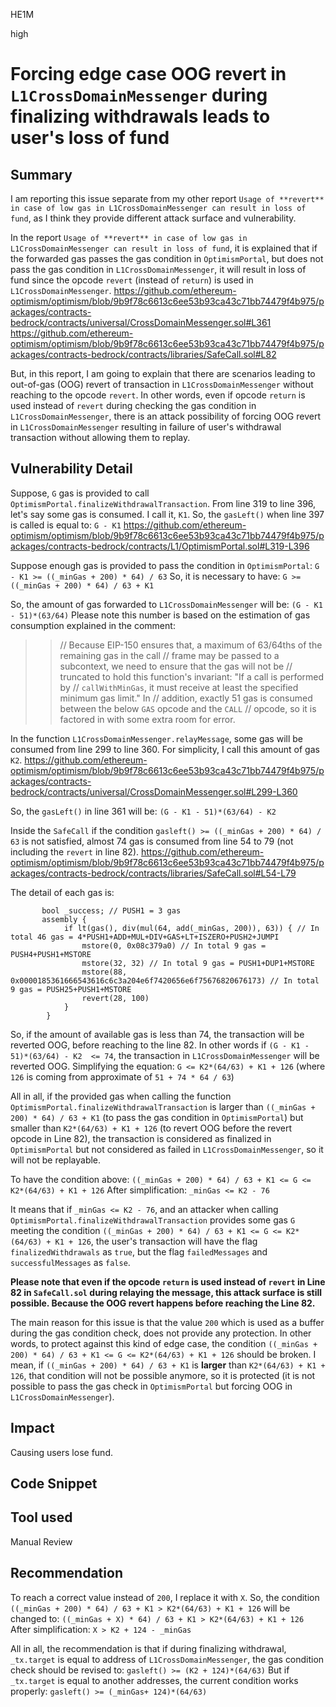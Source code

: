 HE1M

high

# Forcing edge case OOG revert in `L1CrossDomainMessenger` during finalizing withdrawals leads to user's loss of fund

## Summary

I am reporting this issue separate from my other report `Usage of **revert** in case of low gas in L1CrossDomainMessenger can result in loss of fund`, as I think they provide different attack surface and vulnerability.

In the report `Usage of **revert** in case of low gas in L1CrossDomainMessenger can result in loss of fund`, it is explained that if the forwarded gas passes the gas condition in `OptimismPortal`, but does not pass the gas condition in `L1CrossDomainMessenger`, it will result in loss of fund since the opcode `revert` (instead of `return`) is used in `L1CrossDomainMessenger`. 
https://github.com/ethereum-optimism/optimism/blob/9b9f78c6613c6ee53b93ca43c71bb74479f4b975/packages/contracts-bedrock/contracts/universal/CrossDomainMessenger.sol#L361
https://github.com/ethereum-optimism/optimism/blob/9b9f78c6613c6ee53b93ca43c71bb74479f4b975/packages/contracts-bedrock/contracts/libraries/SafeCall.sol#L82

But, in this report, I am going to explain that there are scenarios leading to out-of-gas (OOG) revert of transaction in `L1CrossDomainMessenger` without reaching to the opcode `revert`. In other words, even if opcode `return` is used instead of `revert` during checking the gas condition in `L1CrossDomainMessenger`, there is an attack possibility of forcing OOG revert in `L1CrossDomainMessenger` resulting in failure of user's withdrawal transaction without allowing them to replay. 

## Vulnerability Detail

Suppose, `G` gas is provided to call `OptimismPortal.finalizeWithdrawalTransaction`.  From line 319 to line 396, let's say some gas is consumed. I call it, `K1`. So, the `gasLeft()` when line 397 is called is equal to: `G - K1`
https://github.com/ethereum-optimism/optimism/blob/9b9f78c6613c6ee53b93ca43c71bb74479f4b975/packages/contracts-bedrock/contracts/L1/OptimismPortal.sol#L319-L396

Suppose enough gas is provided to pass the condition in `OptimismPortal`: `G - K1 >= ((_minGas + 200) * 64) / 63`
So, it is necessary to have: `G >= ((_minGas + 200) * 64) / 63 + K1`

So, the amount of gas forwarded to `L1CrossDomainMessenger` will be: `(G - K1 - 51)*(63/64)`
Please note this number is based on the estimation of gas consumption explained in the comment:
>> // Because EIP-150 ensures that, a maximum of 63/64ths of the remaining gas in the call
            // frame may be passed to a subcontext, we need to ensure that the gas will not be
            // truncated to hold this function's invariant: "If a call is performed by
            // `callWithMinGas`, it must receive at least the specified minimum gas limit." In
            // addition, exactly 51 gas is consumed between the below `GAS` opcode and the `CALL`
            // opcode, so it is factored in with some extra room for error.

In the function `L1CrossDomainMessenger.relayMessage`, some gas will be consumed from line 299 to line 360. For simplicity, I call this amount of gas `K2`.
https://github.com/ethereum-optimism/optimism/blob/9b9f78c6613c6ee53b93ca43c71bb74479f4b975/packages/contracts-bedrock/contracts/universal/CrossDomainMessenger.sol#L299-L360

So, the `gasLeft()` in line 361 will be: `(G - K1 - 51)*(63/64) - K2`

Inside the `SafeCall` if the condition `gasleft() >= ((_minGas + 200) * 64) / 63` is not satisfied, almost 74 gas is consumed from line 54 to 79 (not including the `revert` in line 82).
https://github.com/ethereum-optimism/optimism/blob/9b9f78c6613c6ee53b93ca43c71bb74479f4b975/packages/contracts-bedrock/contracts/libraries/SafeCall.sol#L54-L79

The detail of each gas is:

```solidity
       bool _success; // PUSH1 = 3 gas
       assembly {
            if lt(gas(), div(mul(64, add(_minGas, 200)), 63)) { // In total 46 gas = 4*PUSH1+ADD+MUL+DIV+GAS+LT+ISZERO+PUSH2+JUMPI
                mstore(0, 0x08c379a0) // In total 9 gas = PUSH4+PUSH1+MSTORE
                mstore(32, 32) // In total 9 gas = PUSH1+DUP1+MSTORE
                mstore(88, 0x0000185361666543616c6c3a204e6f7420656e6f75676820676173) // In total 9 gas = PUSH25+PUSH1+MSTORE
                revert(28, 100)
            }
        }
```

So, if the amount of available gas is less than 74, the transaction will be reverted OOG, before reaching to the line 82. In other words if `(G - K1 - 51)*(63/64) - K2  <= 74`, the transaction in `L1CrossDomainMessenger` will be reverted OOG. Simplifying the equation: `G <= K2*(64/63) + K1 + 126` (where `126` is coming from approximate of `51 + 74 * 64 / 63`)

All in all, if the provided gas when calling the function `OptimismPortal.finalizeWithdrawalTransaction` is larger than `((_minGas + 200) * 64) / 63 + K1` (to pass the gas condition in `OptimismPortal`) but smaller than `K2*(64/63) + K1 + 126` (to revert OOG before the revert opcode in Line 82), the transaction is considered as finalized in `OptimismPortal` but not considered as failed in `L1CrossDomainMessenger`, so it will not be replayable.

To have the condition above: `((_minGas + 200) * 64) / 63 + K1 <= G <= K2*(64/63) + K1 + 126`
After simplification: `_minGas <= K2 - 76`

It means that if `_minGas <= K2 - 76`, and an attacker when calling `OptimismPortal.finalizeWithdrawalTransaction` provides some gas `G` meeting the condition  `((_minGas + 200) * 64) / 63 + K1 <= G <= K2*(64/63) + K1 + 126`, the user's transaction will have the flag `finalizedWithdrawals` as `true`, but the flag `failedMessages` and `successfulMessages` as `false`.

**Please note that even if the opcode `return` is used instead of `revert` in Line 82 in `SafeCall.sol` during relaying the message, this attack surface is still possible. Because the OOG revert happens before reaching the Line 82.**

The main reason for this issue is that the value `200` which is used as a buffer during the gas condition check, does not provide any protection. In other words, to protect against this kind of edge case, the condition `((_minGas + 200) * 64) / 63 + K1 <= G <= K2*(64/63) + K1 + 126` should be broken. I mean, if `((_minGas + 200) * 64) / 63 + K1` is **larger** than `K2*(64/63) + K1 + 126`, that condition will not be possible anymore, so it is protected (it is not possible to pass the gas check in `OptimismPortal` but forcing OOG in `L1CrossDomainMessenger`). 



## Impact
Causing users lose fund.

## Code Snippet

## Tool used

Manual Review

## Recommendation

To reach a correct value instead of `200`, I replace it with `X`. So, the condition `((_minGas + 200) * 64) / 63 + K1 > K2*(64/63) + K1 + 126` will be changed to:
`((_minGas + X) * 64) / 63 + K1 > K2*(64/63) + K1 + 126`
After simplification:
`X > K2 + 124 - _minGas`

All in all, the recommendation is that if during finalizing withdrawal, `_tx.target` is equal to address of `L1CrossDomainMessenger`, the gas condition check should be revised to:
`gasleft() >= (K2 + 124)*(64/63)`
But if `_tx.target` is equal to another addresses, the current condition works properly:
`gasleft() >= (_minGas+ 124)*(64/63)`

